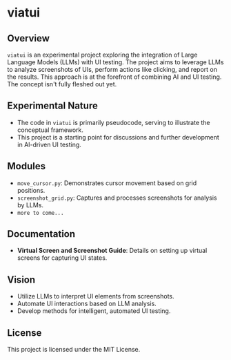 # viatui

## Overview

`viatui` is an experimental project exploring the integration of Large Language Models (LLMs) with UI testing. The project aims to leverage LLMs to analyze screenshots of UIs, perform actions like clicking, and report on the results. This approach is at the forefront of combining AI and UI testing. The concept isn't fully fleshed out yet.

## Experimental Nature

- The code in `viatui` is primarily pseudocode, serving to illustrate the conceptual framework.
- This project is a starting point for discussions and further development in AI-driven UI testing.

## Modules

- `move_cursor.py`: Demonstrates cursor movement based on grid positions.
- `screenshot_grid.py`: Captures and processes screenshots for analysis by LLMs.
- `more to come...`

## Documentation

- **Virtual Screen and Screenshot Guide**: Details on setting up virtual screens for capturing UI states.

## Vision

- Utilize LLMs to interpret UI elements from screenshots.
- Automate UI interactions based on LLM analysis.
- Develop methods for intelligent, automated UI testing.

## License

This project is licensed under the MIT License.

